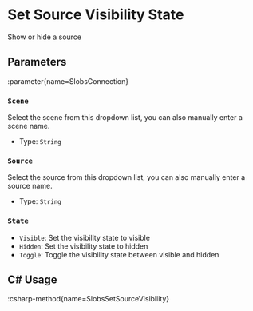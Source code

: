 # Set Source Visibility State
Show or hide a source

## Parameters
:parameter{name=SlobsConnection}

### `Scene`
Select the scene from this dropdown list, you can also manually enter a scene name.

- Type: `String`

### `Source`
Select the source from this dropdown list, you can also manually enter a source name.

- Type: `String`

### `State`
- `Visible`: Set the visibility state to visible
- `Hidden`: Set the visibility state to hidden
- `Toggle`: Toggle the visibility state between visible and hidden

## C# Usage
:csharp-method{name=SlobsSetSourceVisibility}